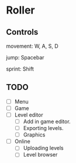# Roller

## Controls

movement: W, A, S, D

jump: Spacebar

sprint: Shift



## TODO

* [ ] Menu
* [ ] Game
* [ ] Level editor
	* [ ] Add in game editor.
	* [ ] Exporting levels.
	* [ ] Graphics
* [ ] Online
	* [ ] Uploading levels
	* [ ] Level browser